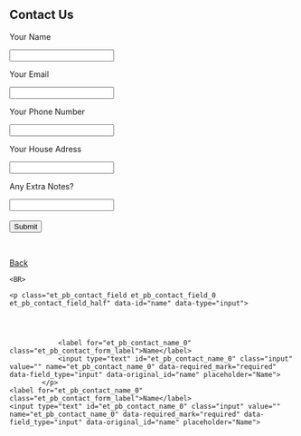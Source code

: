 ## Contact Us

<form action="mailto:grayjd6@gmail.com"
method="POST"
enctype="multipart/form-data"
name="EmailForm">
    <p> Your Name </p>
    <input type="text" name="name" id="name" required/>
    <p> Your Email </p>
    <input type="email" name="email" id="name" required/>
  <BR>
    <p>Your Phone Number</p>
    <input type="tel" name="phone" id="phone" required/>
  <BR>
    <p>Your House Adress</p>
    <input type="text" name="Address" required/>
  <BR>
    <p>Any Extra Notes?</p>
    <input type="text" name="Extra Notes"/>
  <BR>
  <BR>
    <button type="submit">Submit</button>
      <form action="mailto:tosbainbridge@gmail.com">
</form>
      
<BR>
     
[Back](index.md)

	<BR>
	
    <p class="et_pb_contact_field et_pb_contact_field_0 et_pb_contact_field_half" data-id="name" data-type="input">
				
				
				
				
				<label for="et_pb_contact_name_0" class="et_pb_contact_form_label">Name</label>
				<input type="text" id="et_pb_contact_name_0" class="input" value="" name="et_pb_contact_name_0" data-required_mark="required" data-field_type="input" data-original_id="name" placeholder="Name">
			</p>
    <label for="et_pb_contact_name_0" class="et_pb_contact_form_label">Name</label>
    <input type="text" id="et_pb_contact_name_0" class="input" value="" name="et_pb_contact_name_0" data-required_mark="required" data-field_type="input" data-original_id="name" placeholder="Name">
